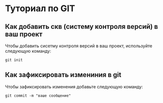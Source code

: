 # Туториал по GIT

## Как добавить скв (систему контроля версий) в ваш проект

Чтобы добавить сисетму контроля версий в ваш проект, используйте следующую команду:

```
git init

```

 ## Как зафиксировать измениния в git

 Чтобы зафиксировать изменения добавьте следующую команду:

 ```
 git commit -m "ваше сообщение"
 ```